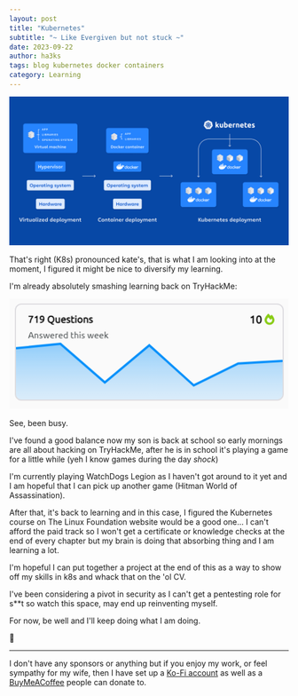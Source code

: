 ```yaml
---
layout: post
title: "Kubernetes"
subtitle: "~ Like Evergiven but not stuck ~"
date: 2023-09-22
author: ha3ks
tags: blog kubernetes docker containers
category: Learning
---
```


[![1](/assets/blog/Kubernetes/1.jpeg)](/assets/blog/Kubernetes/1.jpeg)

That's right (K8s) pronounced kate's, that is what I am looking into at the moment, I figured it might be nice to diversify my learning.

I'm already absolutely smashing learning back on TryHackMe:

[![2](/assets/blog/Kubernetes/2.png)](/assets/blog/Kubernetes/2.png)

See, been busy.

I've found a good balance now my son is back at school so early mornings are all about hacking on TryHackMe, after he is in school it's playing a game for a little while (yeh I know games during the day *shock*)

I'm currently playing WatchDogs Legion as I haven't got around to it yet and I am hopeful that I can pick up another game (Hitman World of Assassination).

After that, it's back to learning and in this case, I figured the Kubernetes course on The Linux Foundation website would be a good one... I can't afford the paid track so I won't get a certificate or knowledge checks at the end of every chapter but my brain is doing that absorbing thing and I am learning a lot.

I'm hopeful I can put together a project at the end of this as a way to show off my skills in k8s and whack that on the 'ol CV.

I've been considering a pivot in security as I can't get a pentesting role for s**t so watch this space, may end up reinventing myself.

For now, be well and I'll keep doing what I am doing.

🤙

-------

I don't have any sponsors or anything but if you enjoy my work, or feel sympathy for my wife, then I have set up a [Ko-Fi account](https://ko-fi.com/ha3ks) as well as a [BuyMeACoffee](https://www.buymeacoffee.com/ha3ks) people can donate to.